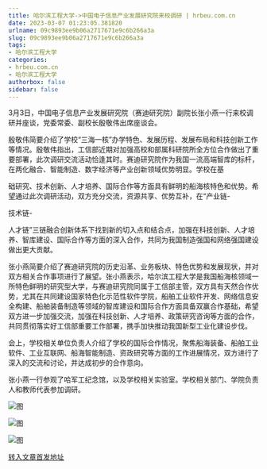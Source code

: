 ```yaml
---
title: 哈尔滨工程大学->中国电子信息产业发展研究院来校调研 | hrbeu.com.cn
date: 2023-03-07 01:23:05.381820
urlname: 09c9893ee9b06a2717671e9c6b266a3a
slug: 09c9893ee9b06a2717671e9c6b266a3a
tags: 
- 哈尔滨工程大学
categories:
- hrbeu.com.cn
- 哈尔滨工程大学
authorbox: false
sidebar: false
---
```

3月3日，中国电子信息产业发展研究院（赛迪研究院）副院长张小燕一行来校调研并座谈，党委常委、副校长殷敬伟出席座谈会。

殷敬伟简要介绍了学校“三海一核”办学特色、发展历程、发展布局和科技创新工作等情况。殷敬伟指出，工信部近期对加强高校和部属科研院所全方位合作做出了重要部署，此次调研交流活动恰逢其时。赛迪研究院作为我国一流高端智库的标杆，在两化融合、智能制造、数字经济等产业创新领域优势明显。学校在基
<!--more-->
础研究、技术创新、人才培养、国际合作等方面具有鲜明的船海核特色和优势。希望通过此次调研活动，双方充分交流，资源共享、优势互补，在“产业链-

技术链-

人才链”三链融合创新体系下找到新的切入点和结合点，加强在科技创新、人才培养、智库建设、国际合作等方面的深入合作，共同为我国制造强国和网络强国建设做出更大贡献。

张小燕简要介绍了赛迪研究院的历史沿革、业务板块、特色优势和发展现状，并对双方相关合作事项进行了展望。张小燕表示，哈尔滨工程大学是我国船海核领域一所特色鲜明的研究型大学，与赛迪研究院同属于工信部主管，双方具有天然合作优势，尤其在共同建设国家特色化示范性软件学院，船舶工业软件开发、网络信息安全构建、船舶装备制造等领域的智库建设和国际合作方面具备双赢合作基础，希望双方进一步加强交流，加强在科技创新、人才培养、政策研究咨询等方面的合作，共同贯彻落实好工信部重要工作部署，携手加快推动我国新型工业化建设步伐。

会上，学校相关单位负责人介绍了学校的国际合作情况，聚焦船海装备、船舶工业软件、工业互联网、船海智能制造、资政研究等方面的工作进展情况，双方进行了深入的交流和讨论，并达成初步的合作意向。

张小燕一行参观了哈军工纪念馆，以及学校相关实验室。学校相关部门、学院负责人和教师代表参加调研。

![图](http://gongxue.cn/__local/1/E1/A7/5553F71065F8B92E61B5CC1DD1C_776FAA0A_1A0D0.jpg)

![图](http://gongxue.cn/__local/5/40/E4/7DCDD4FE795B74879062DA73B9B_C1DE550C_1F35E.jpg)

![图](http://gongxue.cn/__local/9/26/48/14B184B7A3516FE8DD21C29770B_CDF9E2EF_23D6B.jpg)

[转入文章首发地址](http://gongxue.cn/info/1141/74669.htm)